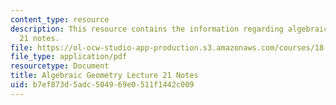 ```yaml
---
content_type: resource
description: This resource contains the information regarding algebraic geometry lecture
  21 notes.
file: https://ol-ocw-studio-app-production.s3.amazonaws.com/courses/18-725-algebraic-geometry-fall-2015/b7ef873d5adc504969e0511f1442c009_MIT18_725F15_lec21.pdf
file_type: application/pdf
resourcetype: Document
title: Algebraic Geometry Lecture 21 Notes
uid: b7ef873d-5adc-5049-69e0-511f1442c009
---
```

